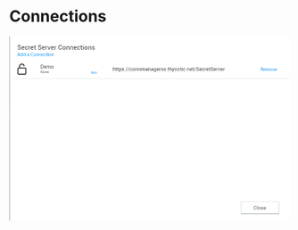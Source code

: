 [title]: #	(Connections)
[tags]: #	(connect,ss)
[priority]: #	(303)
# Connections

![ss-connections-screen](images/ss-connections-screen.png)